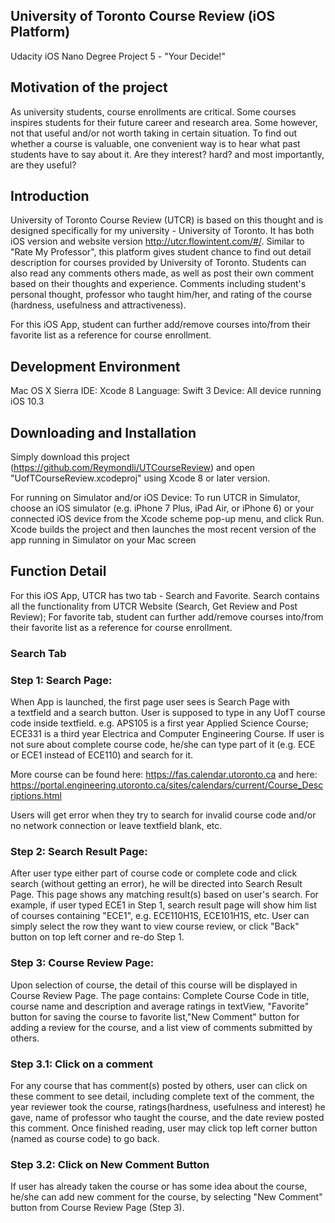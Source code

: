 ## University of Toronto Course Review (iOS Platform)
Udacity iOS Nano Degree Project 5 - "Your Decide!"
## Motivation of the project
As university students, course enrollments are critical. Some courses inspires students for their future career and research area. Some however, not that useful and/or not worth taking in certain situation. To find out whether a course is valuable, one convenient way is to hear what past students have to say about it. Are they interest? hard? and most importantly, are they useful?

## Introduction
University of Toronto Course Review (UTCR) is based on this thought and is designed specifically for my university - University of Toronto. It has both iOS version and website version http://utcr.flowintent.com/#/. Similar to "Rate My Professor", this platform gives student chance to find out detail description for courses provided by University of Toronto. Students can also read any comments others made, as well as post their own comment based on their thoughts and experience. Comments including student's personal thought, professor who taught him/her, and rating of the course (hardness, usefulness and attractiveness).

For this iOS App, student can further add/remove courses into/from their favorite list as a reference for course enrollment.

## Development Environment
Mac OS X Sierra
IDE: Xcode 8
Language: Swift 3
Device: All device running iOS 10.3

## Downloading and Installation
Simply download this project (https://github.com/Reymondli/UTCourseReview) and open "UofTCourseReview.xcodeproj" using Xcode 8 or later version.

For running on Simulator and/or iOS Device:
To run UTCR in Simulator, choose an iOS simulator (e.g. iPhone 7 Plus, iPad Air, or iPhone 6) or your connected iOS device from the Xcode scheme pop-up menu, and click Run. Xcode builds the project and then launches the most recent version of the app running in Simulator on your Mac screen

## Function Detail
For this iOS App, UTCR has two tab - Search and Favorite. Search contains all the functionality from UTCR Website (Search, Get Review and Post Review); For favorite tab, student can further add/remove courses into/from their favorite list as a reference for course enrollment.

### Search Tab 
### Step 1: Search Page:
When App is launched, the first page user sees is Search Page with a textfield and a search button. User is supposed to type in any UofT course code inside textfield. e.g. APS105 is a first year Applied Science Course; ECE331 is a third year Electrica and Computer Engineering Course. If user is not sure about complete course code, he/she can type part of it (e.g. ECE or ECE1 instead of ECE110) and search for it.

More course can be found here: https://fas.calendar.utoronto.ca 
and here: https://portal.engineering.utoronto.ca/sites/calendars/current/Course_Descriptions.html

Users will get error when they try to search for invalid course code and/or no network connection or leave textfield blank, etc.

### Step 2: Search Result Page:
After user type either part of course code or complete code and click search (without getting an error), he will be directed into Search Result Page. This page shows any matching result(s) based on user's search. For example, if user typed ECE1 in Step 1, search result page will show him list of courses containing "ECE1", e.g. ECE110H1S, ECE101H1S, etc. User can simply select the row they want to view course review, or click "Back" button on top left corner and re-do Step 1.

### Step 3: Course Review Page:
Upon selection of course, the detail of this course will be displayed in Course Review Page. The page contains: Complete Course Code in title, course name and description and average ratings in textView, "Favorite" button for saving the course to favorite list,"New Comment" button for adding a review for the course, and a list view of comments submitted by others.

### Step 3.1: Click on a comment
For any course that has comment(s) posted by others, user can click on these comment to see detail, including complete text of the comment, the year reviewer took the course, ratings(hardness, usefulness and interest) he gave, name of professor who taught the course, and the date review posted this comment. Once finished reading, user may click top left corner button (named as course code) to go back.

### Step 3.2: Click on New Comment Button
If user has already taken the course or has some idea about the course, he/she can add new comment for the course, by selecting "New Comment" button from Course Review Page (Step 3). 



